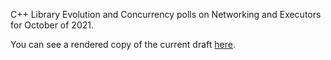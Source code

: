 C++ Library Evolution and Concurrency polls on Networking and Executors for October of 2021.

You can see a rendered copy of the current draft [here](https://api.csswg.org/bikeshed/?force=1&url=https://raw.githubusercontent.com/brycelelbach/wg21_p2452_2021_october_library_evolution_polls/main/2021_october_library_evolution_polls.bs).

